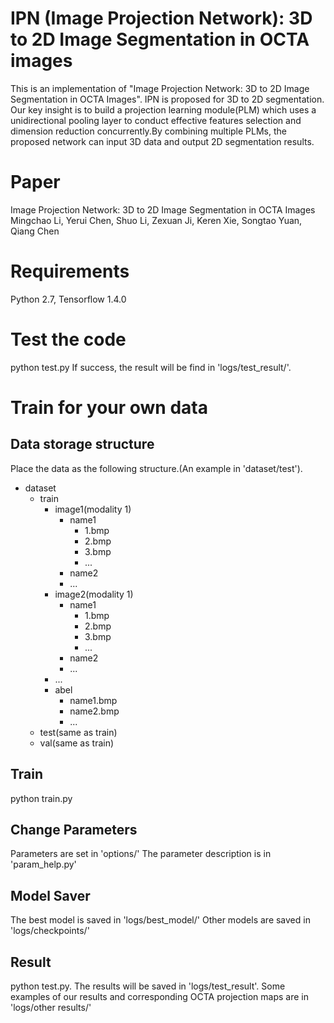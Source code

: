 # IPN (Image Projection Network): 3D to 2D Image Segmentation in OCTA images

This is an implementation of "Image Projection Network: 3D to 2D Image Segmentation in OCTA Images". IPN is proposed for 3D to 2D segmentation. Our key insight is to build a projection learning module(PLM) which uses a unidirectional pooling layer to conduct effective features selection and dimension reduction concurrently.By combining multiple PLMs, the proposed network can input 3D data and output 2D segmentation results.

# Paper

Image Projection Network: 3D to 2D Image Segmentation in OCTA Images
Mingchao Li, Yerui Chen, Shuo Li, Zexuan Ji, Keren Xie, Songtao Yuan, Qiang Chen

# Requirements

Python 2.7, Tensorflow 1.4.0

# Test the code

python test.py
If success, the result will be find in 'logs/test_result/'.

# Train for your own data

## Data storage structure
Place the data as the following structure.(An example in 'dataset/test').

- dataset
    - train
        - image1(modality 1)
            - name1
                - 1.bmp
                - 2.bmp
                - 3.bmp
                - ...
            - name2
            - ...
        - image2(modality 1)
            - name1
                - 1.bmp
                - 2.bmp
                - 3.bmp
                - ...
            - name2
            - ...
        - ...
        - abel
            - name1.bmp
            - name2.bmp
            - ...
    - test(same as train)
    - val(same as train)

## Train
python train.py
 
## Change Parameters
Parameters are set in 'options/'
The parameter description is in 'param_help.py'

## Model Saver
The best model is saved in 'logs/best_model/'
Other models are saved in 'logs/checkpoints/'

## Result
python test.py.
The results will be saved in 'logs/test_result'.
Some examples of our results and corresponding OCTA projection maps are in 'logs/other results/'

